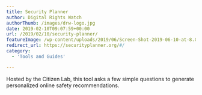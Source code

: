 ```yaml
---
title: Security Planner
author: Digital Rights Watch
authorThumb: /images/drw-logo.jpg
date: 2019-02-10T09:07:59+00:00
url: /2019/02/10/security-planner/
featureImage: /wp-content/uploads/2019/06/Screen-Shot-2019-06-10-at-8.08.23-pm.png
redirect_url: https://securityplanner.org/#/
category:
  - 'Tools and Guides'

---
```

Hosted by the Citizen Lab, this tool asks a few simple questions to generate personalized online safety recommendations.
